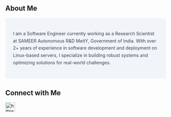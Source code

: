 ## About Me
<div style="background-color: #F1F5F9; padding: 1.5rem; border-radius: 0.5rem; margin-bottom: 2rem;">
  <p style="color: #334155; line-height: 1.625;">
    I am a Software Engineer currently working as a Research Scientist at SAMEER Autonomous R&D MeitY, Government of India. With over 2+ years of experience in software development and deployment on Linux-based servers, I specialize in building robust systems and optimizing solutions for real-world challenges.
  </p>
</div>

## Connect with Me
<p align="left">
<a href="https://www.linkedin.com/in/reddyaman/" target="blank"><img align="center" src="https://raw.githubusercontent.com/rahuldkjain/github-profile-readme-generator/master/src/images/icons/Social/linked-in-alt.svg" alt="https://www.linkedin.com/in/reddyaman/" height="30" width="30" /></a>
</p>
